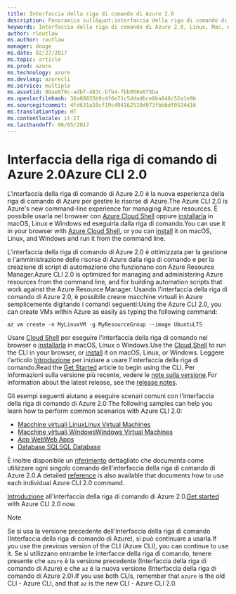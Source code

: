 ```yaml
---
title: Interfaccia della riga di comando di Azure 2.0
description: Panoramica sull&quot;interfaccia della riga di comando di Azure 2.0.
keywords: Interfaccia della riga di comando di Azure 2.0, Linux, Mac, Windows, OS X, Ubuntu, Debian, CentOS, RHEL, SUSE, CoreOS, Docker, Windows, Python, PIP
author: rloutlaw
ms.author: routlaw
manager: douge
ms.date: 02/27/2017
ms.topic: article
ms.prod: azure
ms.technology: azure
ms.devlang: azurecli
ms.service: multiple
ms.assetid: 80ae9f6c-adb7-483c-bfb4-fbb958e075ba
ms.openlocfilehash: 36a08835b9c4f6e71c5ddadbce8ba946c52a1e9b
ms.sourcegitcommit: 4fd631a58cf19c494162510d073fbbbdf0524d16
ms.translationtype: HT
ms.contentlocale: it-IT
ms.lasthandoff: 06/05/2017
---
```

# <a name="azure-cli-20"></a><span data-ttu-id="0c228-104">Interfaccia della riga di comando di Azure 2.0</span><span class="sxs-lookup"><span data-stu-id="0c228-104">Azure CLI 2.0</span></span>

<span data-ttu-id="0c228-105">L'interfaccia della riga di comando di Azure 2.0 è la nuova esperienza della riga di comando di Azure per gestire le risorse di Azure.</span><span class="sxs-lookup"><span data-stu-id="0c228-105">The Azure CLI 2.0 is Azure's new command-line experience for managing Azure resources.</span></span>
<span data-ttu-id="0c228-106">È possibile usarla nel browser con [Azure Cloud Shell](/azure/cloud-shell/overview) oppure [installarla](install-azure-cli.md) in macOS, Linux e Windows ed eseguirla dalla riga di comando.</span><span class="sxs-lookup"><span data-stu-id="0c228-106">You can use it in your browser with [Azure Cloud Shell](/azure/cloud-shell/overview), or you can [install](install-azure-cli.md) it on macOS, Linux, and Windows and run it from the command line.</span></span>

<span data-ttu-id="0c228-107">L'interfaccia della riga di comando di Azure 2.0 è ottimizzata per la gestione e l'amministrazione delle risorse di Azure dalla riga di comando e per la creazione di script di automazione che funzionano con Azure Resource Manager.</span><span class="sxs-lookup"><span data-stu-id="0c228-107">Azure CLI 2.0 is optimized for managing and administering Azure resources from the command line, and for building automation scripts that work against the Azure Resource Manager.</span></span> <span data-ttu-id="0c228-108">Usando l'interfaccia della riga di comando di Azure 2.0, è possibile creare macchine virtuali in Azure semplicemente digitando i comandi seguenti:</span><span class="sxs-lookup"><span data-stu-id="0c228-108">Using the Azure CLI 2.0, you can create VMs within Azure as easily as typing the following command:</span></span>

```azurecli-interactive
az vm create -n MyLinuxVM -g MyResourceGroup --image UbuntuLTS
```

<span data-ttu-id="0c228-109">Usare [Cloud Shell](/azure/cloud-shell/overview) per eseguire l'interfaccia della riga di comando nel browser o [installarla](install-azure-cli.md) in macOS, Linux o Windows.</span><span class="sxs-lookup"><span data-stu-id="0c228-109">Use the [Cloud Shell](/azure/cloud-shell/overview) to run the CLI in your browser, or [install](install-azure-cli.md) it on macOS, Linux, or Windows.</span></span>
<span data-ttu-id="0c228-110">Leggere l'articolo [Introduzione](get-started-with-azure-cli.md) per iniziare a usare l'interfaccia della riga di comando.</span><span class="sxs-lookup"><span data-stu-id="0c228-110">Read the [Get Started](get-started-with-azure-cli.md) article to begin using the CLI.</span></span>
<span data-ttu-id="0c228-111">Per informazioni sulla versione più recente, vedere le [note sulla versione](release-notes-azure-cli.md).</span><span class="sxs-lookup"><span data-stu-id="0c228-111">For information about the latest release, see the [release notes](release-notes-azure-cli.md).</span></span>

<span data-ttu-id="0c228-112">Gli esempi seguenti aiutano a eseguire scenari comuni con l'interfaccia della riga di comando di Azure 2.0:</span><span class="sxs-lookup"><span data-stu-id="0c228-112">The following samples can help you learn how to perform common scenarios with Azure CLI 2.0:</span></span>
- [<span data-ttu-id="0c228-113">Macchine virtuali Linux</span><span class="sxs-lookup"><span data-stu-id="0c228-113">Linux Virtual Machines</span></span>](/azure/virtual-machines/virtual-machines-linux-cli-samples?toc=%2fcli%2fazure%2ftoc.json&bc=%2fcli%2fazure%2fbreadcrumb%2ftoc.json)
- [<span data-ttu-id="0c228-114">Macchine virtuali Windows</span><span class="sxs-lookup"><span data-stu-id="0c228-114">Windows Virtual Machines</span></span>](/azure/virtual-machines/virtual-machines-windows-cli-samples?toc=%2fcli%2fazure%2ftoc.json&bc=%2fcli%2fazure%2fbreadcrumb%2ftoc.json)
- [<span data-ttu-id="0c228-115">App Web</span><span class="sxs-lookup"><span data-stu-id="0c228-115">Web Apps</span></span>](/azure/app-service-web/app-service-cli-samples?toc=%2fcli%2fazure%2ftoc.json&bc=%2fcli%2fazure%2fbreadcrumb%2ftoc.json)
- [<span data-ttu-id="0c228-116">Database SQL</span><span class="sxs-lookup"><span data-stu-id="0c228-116">SQL Database</span></span>](/azure/sql-database/sql-database-cli-samples?toc=%2fcli%2fazure%2ftoc.json&bc=%2fcli%2fazure%2fbreadcrumb%2ftoc.json)

<span data-ttu-id="0c228-117">È inoltre disponibile un [riferimento](/cli/azure/) dettagliato che documenta come utilizzare ogni singolo comando dell'interfaccia della riga di comando di Azure 2.0.</span><span class="sxs-lookup"><span data-stu-id="0c228-117">A detailed [reference](/cli/azure/) is also available that documents how to use each individual Azure CLI 2.0 command.</span></span>

<span data-ttu-id="0c228-118">[Introduzione](get-started-with-azure-cli.md) all'interfaccia della riga di comando di Azure 2.0.</span><span class="sxs-lookup"><span data-stu-id="0c228-118">[Get started](get-started-with-azure-cli.md) with Azure CLI 2.0 now.</span></span>


> [!NOTE]
> <span data-ttu-id="0c228-119">Se si usa la versione precedente dell'interfaccia della riga di comando (Interfaccia della riga di comando di Azure), si può continuare a usarla.</span><span class="sxs-lookup"><span data-stu-id="0c228-119">If you use the previous version of the CLI (Azure CLI), you can continue to use it.</span></span>
> <span data-ttu-id="0c228-120">Se si utilizzano entrambe le interfacce della riga di comando, tenere presente che `azure` è la versione precedente (Interfaccia della riga di comando di Azure) e che `az` è la nuova versione (Interfaccia della riga di comando di Azure 2.0).</span><span class="sxs-lookup"><span data-stu-id="0c228-120">If you use both CLIs, remember that `azure` is the old CLI - Azure CLI, and that `az` is the new CLI - Azure CLI 2.0.</span></span> 